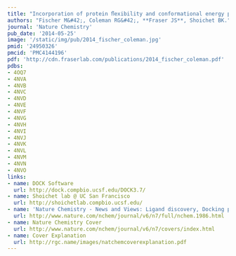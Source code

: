 ```yaml
---
title: "Incorporation of protein ﬂexibility and conformational energy penalties in docking screens to improve ligand discovery."
authors: "Fischer M&#42;, Coleman RG&#42;, **Fraser JS**, Shoichet BK."
journal: 'Nature Chemistry'
pub_date: '2014-05-25'
image: '/static/img/pub/2014_fischer_coleman.jpg'
pmid: '24950326'
pmcid: 'PMC4144196'
pdf: 'http://cdn.fraserlab.com/publications/2014_fischer_coleman.pdf'
pdbs:
- 4OQ7
- 4NVA
- 4NVB
- 4NVC
- 4NVD
- 4NVE
- 4NVF
- 4NVG
- 4NVH
- 4NVI
- 4NVJ
- 4NVK
- 4NVL
- 4NVM
- 4NVN
- 4NVO
links:
- name: DOCK Software
  url: http://dock.compbio.ucsf.edu/DOCK3.7/
- name: Shoichet lab @ UC San Francisco
  url: http://shoichetlab.compbio.ucsf.edu/
- name: 'Nature Chemistry - News and Views: Ligand discovery, Docking points'
  url: http://www.nature.com/nchem/journal/v6/n7/full/nchem.1986.html
- name: Nature Chemistry Cover
  url: http://www.nature.com/nchem/journal/v6/n7/covers/index.html
- name: Cover Explanation
  url: http://rgc.name/images/natchemcoverexplanation.pdf
---
```

